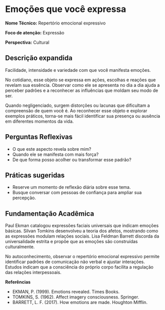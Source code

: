 # Emoções que você expressa

**Nome Técnico:** Repertório emocional expressivo

**Foco de atenção:** Expressão

**Perspectiva:** Cultural

## Descrição expandida
Facilidade, intensidade e variedade com que você manifesta emoções.

No cotidiano, esse objeto se expressa em ações, escolhas e reações que revelam sua essência. Observar como ele se apresenta no dia a dia ajuda a perceber padrões e a reconhecer as influências que moldam seu modo de ser.

Quando negligenciado, surgem distorções ou lacunas que dificultam a compreensão de quem você é. Ao reconhecer esse objeto e explorar exemplos práticos, torna-se mais fácil identificar sua presença ou ausência em diferentes momentos da vida.

## Perguntas Reflexivas
- O que este aspecto revela sobre mim?
- Quando ele se manifesta com mais força?
- De que forma posso acolher ou transformar esse padrão?

## Práticas sugeridas
- Reserve um momento de reflexão diária sobre esse tema.
- Busque conversar com pessoas de confiança para ampliar sua percepção.

## Fundamentação Acadêmica

Paul Ekman catalogou expressões faciais universais que indicam emoções básicas. Silvan Tomkins desenvolveu a teoria dos afetos, mostrando como as expressões modulam relações sociais. Lisa Feldman Barrett discorda da universalidade estrita e propõe que as emoções são construídas culturalmente.

No autoconhecimento, observar o repertório emocional expressivo permite identificar padrões de comunicação não verbal e ajustar interações. Estudos indicam que a consciência do próprio corpo facilita a regulação das relações interpessoais.

**Referências**
- EKMAN, P. (1999). Emotions revealed. Times Books.
- TOMKINS, S. (1962). Affect imagery consciousness. Springer.
- BARRETT, L. F. (2017). How emotions are made. Houghton Mifflin.
